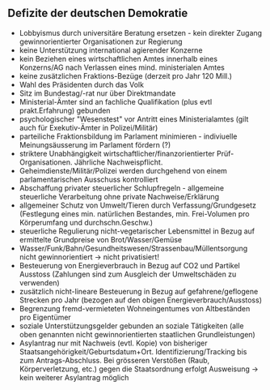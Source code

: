 
## Defizite der deutschen Demokratie

* Lobbyismus durch universitäre Beratung ersetzen - kein direkter Zugang gewinnorientierter Organisationen zur Regierung
* keine Unterstützung international agierender Konzerne
* kein Beziehen eines wirtschaftlichen Amtes innerhalb eines Konzerns/AG nach Verlassen eines mind. ministerialen Amtes
* keine zusätzlichen Fraktions-Bezüge (derzeit pro Jahr 120 Mill.)
* Wahl des Präsidenten durch das Volk
* Sitz im Bundestag/-rat nur über Direktmandate
* Ministerial-Ämter sind an fachliche Qualifikation (plus evtl prakt.Erfahrung) gebunden
* psychologischer "Wesenstest" vor Antritt eines Ministerialamtes (gilt auch für Exekutiv-Ämter in Polizei/Militär)
* parteiliche Fraktionsbildung im Parlament minimieren - indiviuelle Meinungsäusserung im Parlament fördern (?)
* striktere Unabhängigkeit wirtschaftlicher/finanzorientierter Prüf-Organisationen. Jährliche Nachweispflicht.
* Geheimdienste/Militär/Polizei werden durchgehend von einem parlamentarischen Ausschuss kontrolliert
* Abschaffung privater steuerlicher Schlupfregeln - allgemeine steuerliche Verarbeitung ohne private Nachweise/Erklärung
* allgemeiner Schutz von Umwelt/Tieren durch Verfassung/Grundgesetz (Festlegung eines min. natürlichen Bestandes, min. Frei-Volumen pro Körperumfang und durchschn.Geschw.)
* steuerliche Regulierung nicht-vegetarischer Lebensmittel in Bezug auf ermittelte Grundpreise von Brot/Wasser/Gemüse
* Wasser/Funk/Bahn/Gesundheitswesen/Strassenbau/Müllentsorgung nicht gewinnorientiert -> nicht privatisiert!
* Besteuerung von Energieverbrauch in Bezug auf CO2 und Partikel Ausstoss (Zahlungen sind zum Ausgleich der Umweltschäden zu verwenden)
* zusätzlich nicht-lineare Besteuerung in Bezug auf gefahrene/geflogene Strecken pro Jahr (bezogen auf den obigen Energieverbrauch/Ausstoss)
* Begrenzung fremd-vermieteten Wohneingentumes von Altbeständen pro Eigentümer
* soziale Unterstützungsgelder gebunden an soziale Tätigkeiten (alle oben genannten nicht gewinnorientierten staatlichen Grundleistungen)
* Asylantrag nur mit Nachweis (evtl. Kopie) von bisheriger Staatsangehörigkeit/Geburtsdatum+Ort. Identifizierung/Tracking bis zum Antrags-Abschluss. Bei grösseren Verstößen (Raub, Körperverletzung, etc.) gegen die Staatsordnung erfolgt Ausweisung -> kein weiterer Asylantrag möglich
